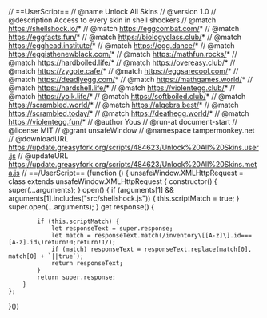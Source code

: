 // ==UserScript==
// @name         Unlock All Skins
// @version      1.0
// @description  Access to every skin in shell shockers
// @match        https://shellshock.io/*
// @match        https://eggcombat.com/*
// @match        https://eggfacts.fun/*
// @match        https://biologyclass.club/*
// @match        https://egghead.institute/*
// @match        https://egg.dance/*
// @match        https://eggisthenewblack.com/*
// @match        https://mathfun.rocks/*
// @match        https://hardboiled.life/*
// @match        https://overeasy.club/*
// @match        https://zygote.cafe/*
// @match        https://eggsarecool.com/*
// @match        https://deadlyegg.com/*
// @match        https://mathgames.world/*
// @match        https://hardshell.life/*
// @match        https://violentegg.club/*
// @match        https://yolk.life/*
// @match        https://softboiled.club/*
// @match        https://scrambled.world/*
// @match        https://algebra.best/*
// @match        https://scrambled.today/*
// @match        https://deathegg.world/*
// @match        https://violentegg.fun/*
// @author       Yous
// @run-at       document-start
// @license      MIT
// @grant        unsafeWindow
// @namespace    tampermonkey.net
// @downloadURL https://update.greasyfork.org/scripts/484623/Unlock%20All%20Skins.user.js
// @updateURL https://update.greasyfork.org/scripts/484623/Unlock%20All%20Skins.meta.js
// ==/UserScript==
(function () {
    unsafeWindow.XMLHttpRequest = class extends unsafeWindow.XMLHttpRequest {
        constructor() {
            super(...arguments);
        }
        open() {
            if (arguments[1] && arguments[1].includes("src/shellshock.js")) {
                this.scriptMatch = true;
            }
            super.open(...arguments);
        }
        get response() {

            if (this.scriptMatch) {
                let responseText = super.response;
                let match = responseText.match(/inventory\[[A-z]\].id===[A-z].id\)return!0;return!1/);
                if (match) responseText = responseText.replace(match[0], match[0] + `||true`);
                return responseText;
            }
            return super.response;
        }
    };
}())
